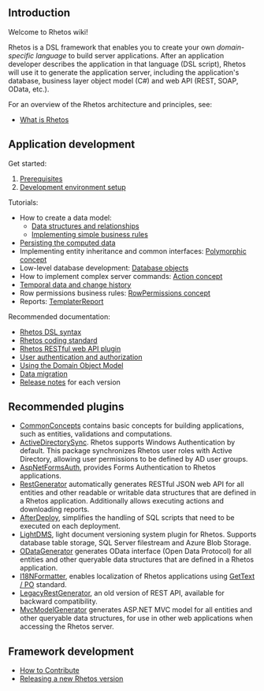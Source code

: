 ## Introduction

Welcome to Rhetos wiki!

Rhetos is a DSL framework that enables you to create your own *domain-specific language* to build server applications.
After an application developer describes the application in that language (DSL script), Rhetos will
use it to generate the application server, including the application's database,
business layer object model (C#) and web API (REST, SOAP, OData, etc.).

For an overview of the Rhetos architecture and principles, see:

* [What is Rhetos](https://github.com/Rhetos/Rhetos/wiki/What-is-Rhetos)

## Application development

Get started:

1. [Prerequisites](https://github.com/Rhetos/Rhetos/wiki/Prerequisites)
2. [Development environment setup](https://github.com/Rhetos/Rhetos/wiki/Development-Environment-Setup)

Tutorials:

* How to create a data model:
  * [Data structures and relationships](https://github.com/Rhetos/Rhetos/wiki/Data-structures-and-relationships)
  * [Implementing simple business rules](https://github.com/Rhetos/Rhetos/wiki/Implementing-simple-business-rules)
* [Persisting the computed data](https://github.com/Rhetos/Rhetos/wiki/Persisting-the-computed-data)
* Implementing entity inheritance and common interfaces: [Polymorphic concept](https://github.com/Rhetos/Rhetos/wiki/Polymorphic-concept)
* Low-level database development: [Database objects](https://github.com/Rhetos/Rhetos/wiki/Database-objects)
* How to implement complex server commands: [Action concept](https://github.com/Rhetos/Rhetos/wiki/Action-concept)
* [Temporal data and change history](https://github.com/Rhetos/Rhetos/wiki/Temporal-data-and-change-history)
* Row permissions business rules: [RowPermissions concept](https://github.com/Rhetos/Rhetos/wiki/RowPermissions-concept)
* Reports: [TemplaterReport](https://github.com/Rhetos/Rhetos/wiki/TemplaterReport)

Recommended documentation:

* [Rhetos DSL syntax](https://github.com/Rhetos/Rhetos/wiki/Rhetos-DSL-syntax)
* [Rhetos coding standard](https://github.com/Rhetos/Rhetos/wiki/Rhetos-coding-standard)
* [Rhetos RESTful web API plugin](https://github.com/Rhetos/RestGenerator/blob/master/Readme.md)
* [User authentication and authorization](https://github.com/Rhetos/Rhetos/wiki/User-authentication-and-authorization)
* [Using the Domain Object Model](https://github.com/Rhetos/Rhetos/wiki/Using-the-Domain-Object-Model)
* [Data migration](https://github.com/Rhetos/Rhetos/wiki/Data-migration)
* [Release notes](https://github.com/Rhetos/Rhetos/blob/master/ChangeLog.md) for each version

## Recommended plugins

* [CommonConcepts](https://github.com/Rhetos/Rhetos/tree/master/CommonConcepts) contains basic concepts for building applications, such as entities, validations and computations.
* [ActiveDirectorySync](https://github.com/Rhetos/ActiveDirectorySync). Rhetos supports Windows Authentication by default. This package synchronizes Rhetos user roles with Active Directory, allowing user permissions to be defined by AD user groups.
* [AspNetFormsAuth](https://github.com/Rhetos/AspNetFormsAuth), provides Forms Authentication to Rhetos applications.
* [RestGenerator](https://github.com/Rhetos/RestGenerator) automatically generates RESTful JSON web API for all entities and other readable or writable data structures that are defined in a Rhetos application. Additionally allows executing actions and downloading reports.
* [AfterDeploy](https://github.com/Rhetos/AfterDeploy), simplifies the handling of SQL scripts that need to be executed on each deployment.
* [LightDMS](https://github.com/Rhetos/LightDMS),  light document versioning system plugin for Rhetos. Supports database table storage, SQL Server filestream and Azure Blob Storage.
* [ODataGenerator](https://github.com/Rhetos/ODataGenerator) generates OData interface (Open Data Protocol) for all entities and other queryable data structures that are defined in a Rhetos application.
* [I18NFormatter](https://github.com/Rhetos/I18NFormatter), enables localization of Rhetos applications using [GetText / PO](http://en.wikipedia.org/wiki/Gettext) standard.
* [LegacyRestGenerator](https://github.com/Rhetos/LegacyRestGenerator), an old version of REST API, available for backward compatibility.
* [MvcModelGenerator](https://github.com/Rhetos/MvcModelGenerator) generates ASP.NET MVC model for all entities and other queryable data structures, for use in other web applications when accessing the Rhetos server.

## Framework development

* [How to Contribute](https://github.com/Rhetos/Rhetos/wiki/How-to-Contribute)
* [Releasing a new Rhetos version](https://github.com/Rhetos/Rhetos/wiki/Releasing-a-new-Rhetos-version)
